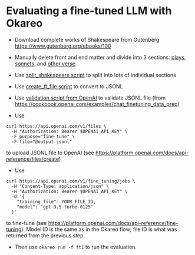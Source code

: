 Evaluating a fine-tuned LLM with Okareo
=======================================

* Download complete works of Shakespeare from Gutenberg https://www.gutenberg.org/ebooks/100
* Manually delete front and end matter and divide into 3 sections: [plays](plays.txt), [sonnets](sonnets.txt), and [other verse](verse.txt)
* Use [split_shakespeare script](split_shakespeare.py) to split into lots of individual sections
* Use [create_ft_file script](validation/create_ft_file.py) to convert to JSONL
* Use [validation script from OpenAI](finetuning/validation.py) to validate JSONL file (from https://cookbook.openai.com/examples/chat_finetuning_data_prep)


* Use
```
curl https://api.openai.com/v1/files \
  -H "Authorization: Bearer $OPENAI_API_KEY" \
  -F purpose="fine-tune" \
  -F file="@output.jsonl"
```
to upload JSONL file to OpenAI (see https://platform.openai.com/docs/api-reference/files/create)

* Use
```
curl https://api.openai.com/v1/fine_tuning/jobs \
  -H "Content-Type: application/json" \
  -H "Authorization: Bearer $OPENAI_API_KEY" \
  -d '{
    "training_file": YOUR_FILE_ID,
    "model": "gpt-3.5-turbo-0125"
  }'
```
to fine-tune (see https://platform.openai.com/docs/api-reference/fine-tuning). Model ID is the same as in the Okareo flow; file ID is what was returned from the previous step.

* Then use `okareo run -f ft1` to run the evaluation.
